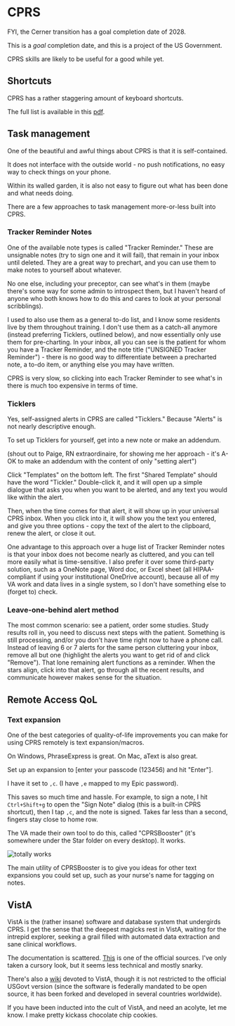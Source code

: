 # CPRS

FYI, the Cerner transition has a goal completion date of 2028.

This is a *goal* completion date, and this is a project of the US Government.

CPRS skills are likely to be useful for a good while yet.

## Shortcuts

CPRS has a rather staggering amount of keyboard shortcuts.

The full list is available in this
[pdf](http://www.va.gov/vdl/documents/Clinical/Comp_Patient_Recrd_Sys_(CPRS)/cprsguium.pdf).

## Task management

One of the beautiful and awful things
about CPRS is that it is self-contained.

It does not interface with the outside world -
no push notifications,
no easy way to check things on your phone.

Within its walled garden,
it is also not easy to figure out
what has been done and what needs doing.

There are a few approaches to task management
more-or-less built into CPRS.

### Tracker Reminder Notes

One of the available note types
is called "Tracker Reminder."
These are unsignable notes (try to sign one and it will fail),
that remain in your inbox until deleted.
They are a great way to prechart,
and you can use them to make notes to yourself about whatever.

No one else, including your preceptor, can see what's in them
(maybe there's some way for some admin to introspect them,
but I haven't heard of anyone who both knows how to do this and cares to look at your personal scribblings).

I used to also use them as a general to-do list,
and I know some residents live by them throughout training.
I don't use them as a catch-all anymore (instead preferring Ticklers, outlined below),
and now essentially only use them for pre-charting.
In your inbox,
all you can see is the patient for whom you have a Tracker Reminder,
and the note title ("UNSIGNED Tracker Reminder") -
there is no good way to differentiate between a precharted note,
a to-do item,
or anything else you may have written.

CPRS is very slow,
so clicking into each Tracker Reminder
to see what's in there is much too expensive in terms of time.

### Ticklers

Yes, self-assigned alerts in CPRS are called "Ticklers."
Because "Alerts" is not nearly descriptive enough.

To set up Ticklers for yourself, get into a new note or make an addendum.

(shout out to Paige, RN extraordinaire, for showing me her approach -
it's A-OK to make an addendum with the content of only "setting alert")

Click "Templates" on the bottom left.
The first "Shared Template" should have the word "Tickler."
Double-click it,
and it will open up a simple dialogue
that asks you when you want to be alerted,
and any text you would like within the alert.

Then, when the time comes for that alert,
it will show up in your universal CPRS inbox.
When you click into it,
it will show you the text you entered,
and give you three options -
copy the text of the alert to the clipboard,
renew the alert,
or close it out.

One advantage to this approach over
a huge list of Tracker Reminder notes
is that your inbox does not become nearly as cluttered,
and you can tell more easily what is time-sensitive.
I also prefer it over some third-party solution,
such as a OneNote page, Word doc, or Excel sheet
(all HIPAA-compliant if using your institutional OneDrive account),
because all of my VA work and data lives in a single system,
so I don't have something else to (forget to) check.

### Leave-one-behind alert method

The most common scenario:
see a patient, order some studies.
Study results roll in,
you need to discuss next steps with the patient.
Something is still processing,
and/or you don't have time right now to have a phone call.
Instead of leaving 6 or 7 alerts for the same person cluttering your inbox,
remove all but one
(highlight the alerts you want to get rid of and click "Remove").
That lone remaining alert functions as a reminder.
When the stars align, click into that alert,
go through all the recent results,
and communicate however makes sense for the situation.

## Remote Access QoL

### Text expansion

One of the best categories of quality-of-life improvements
you can make for using CPRS remotely
is text expansion/macros.

On Windows, PhraseExpress is great.
On Mac, aText is also great.

Set up an expansion to [enter your passcode (123456) and hit "Enter"].

I have it set to `,c`. (I have `,e` mapped to my Epic password).

This saves so much time and hassle.
For example, to sign a note,
I hit `Ctrl+Shift+g` to open the "Sign Note" dialog (this is a built-in CPRS shortcut),
then I tap `,c`, and the note is signed.
Takes far less than a second,
fingers stay close to home row.

The VA made their own tool to do this,
called "CPRSBooster" (it's somewhere under the Star folder on every desktop).
It works.

![totally works](https://media.giphy.com/media/l2JI8Ao9q7hkqWuD6/giphy.gif)

The main utility of CPRSBooster
is to give you ideas for other text expansions you could set up,
such as your nurse's name for tagging on notes.


## VistA

VistA is the (rather insane) software and database system that undergirds CPRS.
I get the sense that the deepest magicks rest in VistA,
waiting for the intrepid explorer,
seeking a grail filled with
automated data extraction and sane clinical workflows.

The documentation is scattered.
[This](https://www.va.gov/vdl/) is one of the official sources.
I've only taken a cursory look, but it seems less technical and mostly snarky.

There's also a [wiki](http://www.vistapedia.com/index.php/Main_Page#VistApedia) devoted to VistA,
though it is not restricted to the official USGovt version
(since the software is federally mandated to be open source,
it has been forked and developed in several countries worldwide).

If you have been inducted into the cult of VistA,
and need an acolyte,
let me know.
I make pretty kickass chocolate chip cookies.
